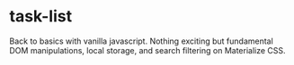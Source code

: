 # task-list
Back to basics with vanilla javascript. Nothing exciting but fundamental DOM manipulations, local storage, and search filtering on Materialize CSS.
